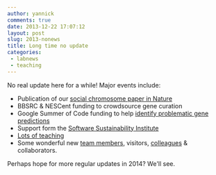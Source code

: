 ```yaml
---
author: yannick
comments: true
date: 2013-12-22 17:07:12
layout: post
slug: 2013-nonews
title: Long time no update
categories:
 - labnews
 - teaching
---
```

No real update here for a while! Major events include:

 * Publication of our [social chromosome paper in Nature](http://www.nature.com/nature/journal/vaop/ncurrent/full/nature11832.html)
 * BBSRC & NESCent funding to crowdsource gene curation
 * Google Summer of Code funding to help [identify problematic gene predictions](https://github.com/monicadragan/GeneValidator)
 * Support form the [Software Sustainability Institute](http://software.ac.uk)
 * [Lots of teaching](/teaching/)
 * Some wonderful new [team members](/team), visitors, [colleagues](https://www.qmul.ac.uk/sbbs/people/index.html) & collaborators.

Perhaps hope for more regular updates in 2014? We'll see.
